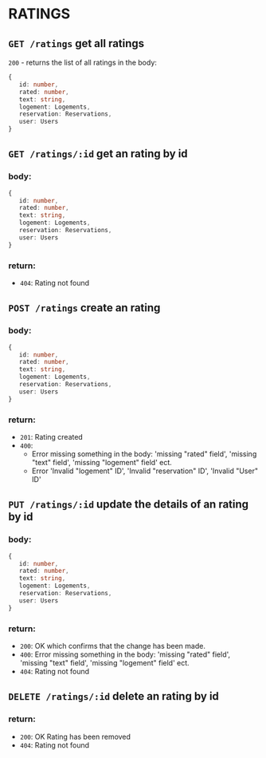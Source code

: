 # RATINGS

## `GET /ratings` get all ratings

`200` - returns the list of all ratings in the body:
```ts
{
   id: number,
   rated: number,
   text: string,
   logement: Logements,
   reservation: Reservations,
   user: Users
}
```

## `GET /ratings/:id` get an rating by id

### body:
```ts
{
   id: number,
   rated: number,
   text: string,
   logement: Logements,
   reservation: Reservations,
   user: Users
}
```
### return:
- `404`: Rating not found

## `POST /ratings` create an rating

### body:
```ts
{
   id: number,
   rated: number,
   text: string,
   logement: Logements,
   reservation: Reservations,
   user: Users
}
```
### return:
- `201`: Rating created
- `400`: 
   - Error missing something in the body: 'missing "rated" field', 'missing "text" field', 'missing "logement" field' ect. 
   - Error 'Invalid "logement" ID', 'Invalid "reservation" ID', 'Invalid "User" ID'

## `PUT /ratings/:id` update the details of an rating by id

### body:
```ts
{
   id: number,
   rated: number,
   text: string,
   logement: Logements,
   reservation: Reservations,
   user: Users
}
```
### return:

- `200`: OK which confirms that the change has been made.
- `400`: Error missing something in the body: 'missing "rated" field', 'missing "text" field', 'missing "logement" field' ect.   
- `404`: Rating not found

## `DELETE /ratings/:id` delete an rating by id

### return:

- `200`: OK Rating has been removed
- `404`: Rating not found